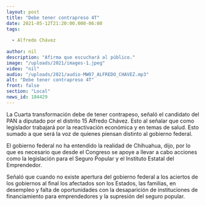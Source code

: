 ```yaml
---
layout: post
title: "Debe tener contrapreso 4T"
date: 2021-05-12T21:20:00.000-06:00
tags:
  
  - Alfredo Chávez
  
author: nil
description: "Afirma que escuchará al público."
image: "/uploads/2021/images-1.jpeg"
video: "nil"
audio: "/uploads/2021/audio-MW07_ALFREDO_CHAVEZ.mp3"
alt: "Debe tener contrapreso 4T"
front: false
section: "Local"
news_id: 184429
---
```


La Cuarta transformación debe de tener contrapeso, señaló el candidato del PAN a diputado por el distrito 15 Alfredo Chávez. Esto al señalar que como legislador trabajará por la reactivación económica y en temas de salud. Esto sumado a que será la voz de quienes piensan distinto al gobierno federal.

El gobierno federal no ha entendido la realidad de Chihuahua, dijo, por lo que es necesario que desde el Congreso se apoye a llevar a cabo acciones como la legislación para el Seguro Popular y el Instituto Estatal del Emprendedor. 

Señaló que cuando no existe apertura del gobierno federal a los aciertos de los gobiernos al final los afectados son los Estados, las familias, en desempleo y falta de oportunidades con la desaparición de instituciones de financiamiento para emprendedores y la supresión del seguro popular.
